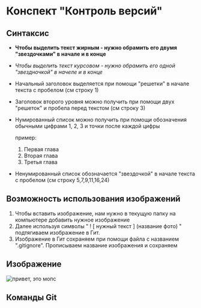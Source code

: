 # Конспект "Контроль версий"

## Синтаксис
* **Чтобы выделить текст жирным - нужно обрамить его двумя "звездочками" в начале и в конце**

* *Чтобы выделить текст курсовом - нужно обрамить его одной "звездночкой" в начеле и в конце*

* Начальный заголовок выделяется при помощи "решетки" в начале текста с пробелом (см строку 1)

* Заголовок второго уровня можно получить при помощи двух "решеток" и пробела перед текстом (см строку 3)

* Нумированный список можно получить при помощи обозначения обычными цифрами 1, 2, 3 и точки после каждой цифры

    пример:

  1. Первая глава
  2. Вторая глава
  3. Третья глава

* Ненумированный список обозначается "звездочкой" в начале текста с пробелом (см строку 5,7,9,11,16,24)
## Возможность использования изображений 
1. Чтобы вставить изображение, нам нужно в текущую папку на компьютере добавить нужное изображение
2. Далее используя символы " ! [ нужный текст ] (название фото) " подтягиваем изображение в Гит.
3. Изображение в Гит сохраняем при помощи файла с названием ".gitignore". Прописываем название изображения и сохраняем
## Изображение
![привет, это мопс](mops.jpeg)
## Команды Git
